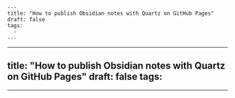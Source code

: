 ```
---
title: "How to publish Obsidian notes with Quartz on GitHub Pages"
draft: false
tags:
  - 
---
``````
---
title: "How to publish Obsidian notes with Quartz on GitHub Pages"
draft: false
tags:
  - 
---
```